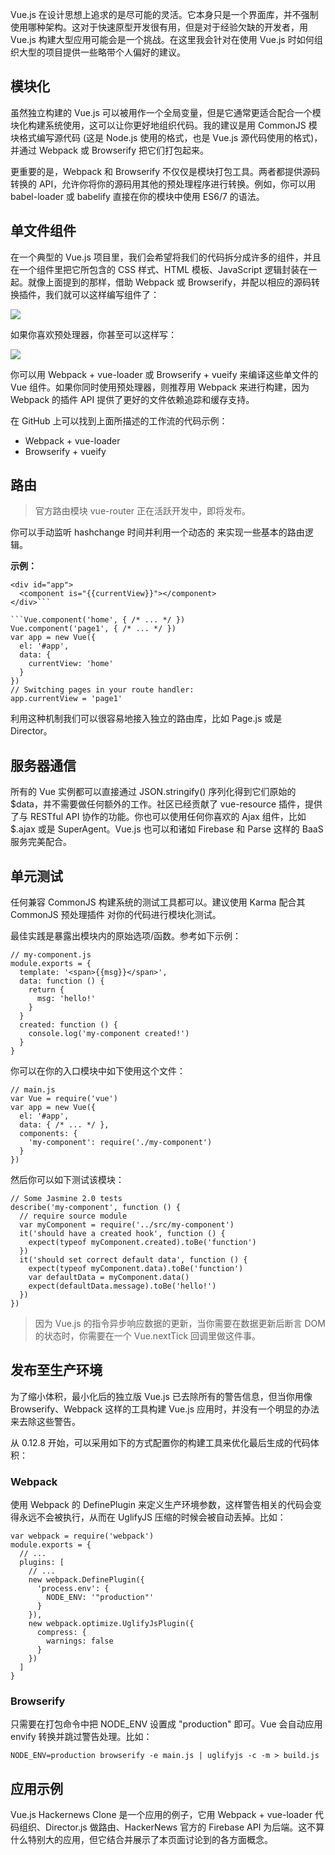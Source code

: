 Vue.js 在设计思想上追求的是尽可能的灵活。它本身只是一个界面库，并不强制使用哪种架构。这对于快速原型开发很有用，但是对于经验欠缺的开发者，用 Vue.js 构建大型应用可能会是一个挑战。在这里我会针对在使用 Vue.js 时如何组织大型的项目提供一些略带个人偏好的建议。

## 模块化
虽然独立构建的 Vue.js 可以被用作一个全局变量，但是它通常更适合配合一个模块化构建系统使用，这可以让你更好地组织代码。我的建议是用 CommonJS 模块格式编写源代码 (这是 Node.js 使用的格式，也是 Vue.js 源代码使用的格式)，并通过 Webpack 或 Browserify 把它们打包起来。

更重要的是，Webpack 和 Browserify 不仅仅是模块打包工具。两者都提供源码转换的 API，允许你将你的源码用其他的预处理程序进行转换。例如，你可以用 babel-loader 或 babelify 直接在你的模块中使用 ES6/7 的语法。

## 单文件组件
在一个典型的 Vue.js 项目里，我们会希望将我们的代码拆分成许多的组件，并且在一个组件里把它所包含的 CSS 样式、HTML 模板、JavaScript 逻辑封装在一起。就像上面提到的那样，借助 Webpack 或 Browserify，并配以相应的源码转换插件，我们就可以这样编写组件了：

![](image/57c6b8d787e71.png)

如果你喜欢预处理器，你甚至可以这样写：

![](image/57c6b8ef45783.png)

你可以用 Webpack + vue-loader 或 Browserify + vueify 来编译这些单文件的 Vue 组件。如果你同时使用预处理器，则推荐用 Webpack 来进行构建，因为 Webpack 的插件 API 提供了更好的文件依赖追踪和缓存支持。

在 GitHub 上可以找到上面所描述的工作流的代码示例：

- Webpack + vue-loader
- Browserify + vueify

## 路由

> 官方路由模块 vue-router 正在活跃开发中，即将发布。

你可以手动监听 hashchange 时间并利用一个动态的 <component> 来实现一些基本的路由逻辑。

**示例：**

~~~
<div id="app">
  <component is="{{currentView}}"></component>
</div>```

```Vue.component('home', { /* ... */ })
Vue.component('page1', { /* ... */ })
var app = new Vue({
  el: '#app',
  data: {
    currentView: 'home'
  }
})
// Switching pages in your route handler:
app.currentView = 'page1'
~~~

利用这种机制我们可以很容易地接入独立的路由库，比如 Page.js 或是 Director。

## 服务器通信

所有的 Vue 实例都可以直接通过 JSON.stringify() 序列化得到它们原始的 $data，并不需要做任何额外的工作。社区已经贡献了 vue-resource 插件，提供了与 RESTful API 协作的功能。你也可以使用任何你喜欢的 Ajax 组件，比如 $.ajax 或是 SuperAgent。Vue.js 也可以和诸如 Firebase 和 Parse 这样的 BaaS 服务完美配合。

## 单元测试

任何兼容 CommonJS 构建系统的测试工具都可以。建议使用 Karma 配合其 CommonJS 预处理插件 对你的代码进行模块化测试。

最佳实践是暴露出模块内的原始选项/函数。参考如下示例：

~~~
// my-component.js
module.exports = {
  template: '<span>{{msg}}</span>',
  data: function () {
    return {
      msg: 'hello!'
    }
  }
  created: function () {
    console.log('my-component created!')
  }
}
~~~

你可以在你的入口模块中如下使用这个文件：

~~~
// main.js
var Vue = require('vue')
var app = new Vue({
  el: '#app',
  data: { /* ... */ },
  components: {
    'my-component': require('./my-component')
  }
})
~~~

然后你可以如下测试该模块：

~~~
// Some Jasmine 2.0 tests
describe('my-component', function () {  
  // require source module
  var myComponent = require('../src/my-component')
  it('should have a created hook', function () {
    expect(typeof myComponent.created).toBe('function')
  })
  it('should set correct default data', function () {
    expect(typeof myComponent.data).toBe('function')
    var defaultData = myComponent.data()
    expect(defaultData.message).toBe('hello!')
  })
})
~~~

> 因为 Vue.js 的指令异步响应数据的更新，当你需要在数据更新后断言 DOM 的状态时，你需要在一个 Vue.nextTick 回调里做这件事。

## 发布至生产环境
为了缩小体积，最小化后的独立版 Vue.js 已去除所有的警告信息，但当你用像 Browserify、Webpack 这样的工具构建 Vue.js 应用时，并没有一个明显的办法来去除这些警告。

从 0.12.8 开始，可以采用如下的方式配置你的构建工具来优化最后生成的代码体积：

### Webpack

使用 Webpack 的 DefinePlugin 来定义生产环境参数，这样警告相关的代码会变得永远不会被执行，从而在 UglifyJS 压缩的时候会被自动丢掉。比如：

~~~
var webpack = require('webpack')
module.exports = {
  // ...
  plugins: [
    // ...
    new webpack.DefinePlugin({
      'process.env': {
        NODE_ENV: '"production"'
      }
    }),
    new webpack.optimize.UglifyJsPlugin({
      compress: {
        warnings: false
      }
    })
  ]
}
~~~

### Browserify

只需要在打包命令中把 NODE_ENV 设置成 "production" 即可。Vue 会自动应用 envify 转换并跳过警告处理。比如：

~~~
NODE_ENV=production browserify -e main.js | uglifyjs -c -m > build.js
~~~

## 应用示例

Vue.js Hackernews Clone 是一个应用的例子，它用 Webpack + vue-loader 代码组织、Director.js 做路由、HackerNews 官方的 Firebase API 为后端。这不算什么特别大的应用，但它结合并展示了本页面讨论到的各方面概念。